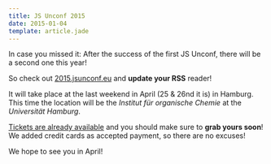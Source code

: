```yaml
---
title: JS Unconf 2015
date: 2015-01-04
template: article.jade
---
```


In case you missed it: After the success of the first JS Unconf, there will be a second one this year!

So check out [2015.jsunconf.eu](http://2015.jsunconf.eu/) and **update your RSS** reader!

It will take place at the last weekend in April (25 & 26nd it is) in Hamburg. This time the location will be the *Institut für organische Chemie* at the *Universität Hamburg*.

[Tickets are already available](http://www.amiando.com/jsunconf2015.html) and you should make sure to **grab yours soon**! We added credit cards as accepted payment, so there are no excuses!

We hope to see you in April!